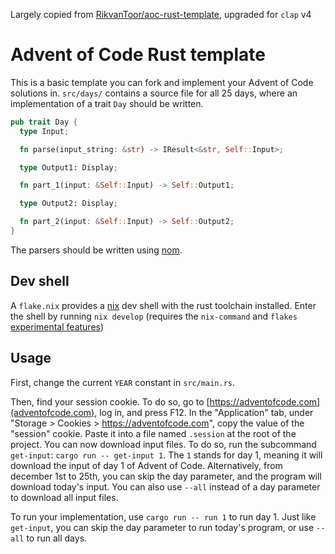 Largely copied from [RikvanToor/aoc-rust-template](https://github.com/RikvanToor/aoc-rust-template), upgraded for `clap` v4

# Advent of Code Rust template

This is a basic template you can fork and implement your Advent of Code solutions in. `src/days/` contains a source file for all 25 days, where an implementation of a trait `Day` should be written.

```rust
pub trait Day {
  type Input;

  fn parse(input_string: &str) -> IResult<&str, Self::Input>;

  type Output1: Display;

  fn part_1(input: &Self::Input) -> Self::Output1;

  type Output2: Display;

  fn part_2(input: &Self::Input) -> Self::Output2;
}
```

The parsers should be written using [nom](https://docs.rs/nom/latest/nom/).

## Dev shell

A `flake.nix` provides a [nix](https://nixos.org/) dev shell with the rust toolchain installed.
Enter the shell by running `nix develop` (requires the `nix-command` and `flakes`
[experimental features](https://nixos.wiki/wiki/Flakes))

## Usage

First, change the current `YEAR` constant in `src/main.rs`.

Then, find your session cookie. To do so, go to [https://adventofcode.com](adventofcode.com), log in, and press F12. In the "Application" tab, under "Storage > Cookies > https://adventofcode.com", copy the value of the "session" cookie. Paste it into a file named `.session` at the root of the project. You can now download input files. To do so, run the subcommand `get-input`: `cargo run -- get-input 1`. The `1` stands for day 1, meaning it will download the input of day 1 of Advent of Code. Alternatively, from december 1st to 25th, you can skip the day parameter, and the program will download today's input. You can also use `--all` instead of a day parameter to download all input files.

To run your implementation, use `cargo run -- run 1` to run day 1. Just like `get-input`, you can skip the day parameter to run today's program, or use `--all` to run all days.
